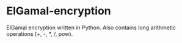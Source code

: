 # ElGamal-encryption

ElGamal encryption written in Python. Also contains long arithmetic operations (+, -, *, /, pow).
